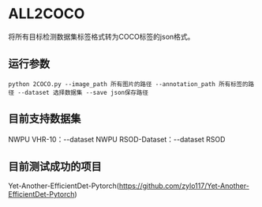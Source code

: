 # ALL2COCO
将所有目标检测数据集标签格式转为COCO标签的json格式。
## 运行参数
`python 2COCO.py --image_path 所有图片的路径 --annotation_path 所有标签的路径 --dataset 选择数据集 --save json保存路径`

## 目前支持数据集

NWPU VHR-10：--dataset NWPU
RSOD-Dataset：--dataset RSOD

## 目前测试成功的项目

Yet-Another-EfficientDet-Pytorch(https://github.com/zylo117/Yet-Another-EfficientDet-Pytorch)
